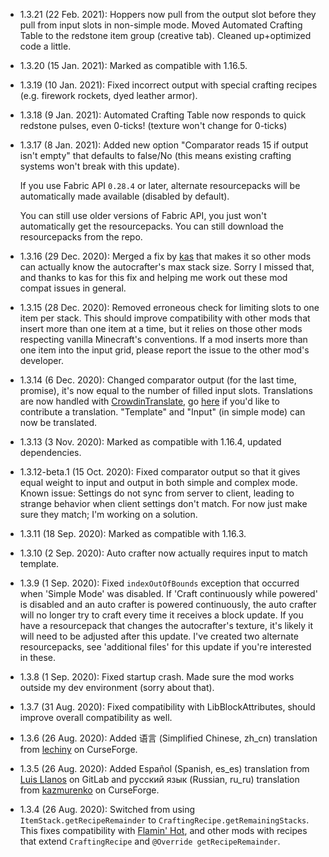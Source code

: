 - 1.3.21 (22 Feb. 2021): Hoppers now pull from the output slot before they pull from input slots in non-simple mode. 
  Moved Automated Crafting Table to the redstone item group (creative tab). 
  Cleaned up+optimized code a little. 
- 1.3.20 (15 Jan. 2021): Marked as compatible with 1.16.5. 
- 1.3.19 (10 Jan. 2021): Fixed incorrect output with special crafting recipes (e.g. firework rockets, dyed leather armor). 
- 1.3.18 (9 Jan. 2021): Automated Crafting Table now responds to quick redstone pulses, even 0-ticks! (texture won't change for 0-ticks)
- 1.3.17 (8 Jan. 2021): Added new option "Comparator reads 15 if output isn't empty" that defaults to false/No (this means existing crafting systems won't break with this update). 

  If you use Fabric API `0.28.4` or later, alternate resourcepacks will be automatically made available (disabled by default). 
  
  You can still use older versions of Fabric API, you just won't automatically get the resourcepacks. You can still download the resourcepacks from the repo. 
- 1.3.16 (29 Dec. 2020): Merged a fix by [kas](https://gitlab.com/exactly-one-kas) that makes it so other mods can 
  actually know the autocrafter's max stack size. Sorry I missed that, and thanks to kas for this fix and helping me 
  work out these mod compat issues in general. 
- 1.3.15 (28 Dec. 2020): Removed erroneous check for limiting slots to one item per stack. 
  This should improve compatibility with other mods that insert more than one item at a time, 
  but it relies on those other mods respecting vanilla Minecraft's conventions. 
  If a mod inserts more than one item into the input grid, please report the issue to the other mod's developer. 
- 1.3.14 (6 Dec. 2020): Changed comparator output (for the last time, promise), it's now equal to the number of filled input slots. 
  Translations are now handled with [CrowdinTranslate](https://github.com/gbl/CrowdinTranslate), go [here](https://crowdin.com/project/automated-crafting) if you'd like to contribute a translation. 
  "Template" and "Input" (in simple mode) can now be translated. 
- 1.3.13 (3 Nov. 2020): Marked as compatible with 1.16.4, updated dependencies. 
- 1.3.12-beta.1 (15 Oct. 2020): Fixed comparator output so that it gives equal weight to input and output in both simple and complex mode. 
  Known issue: Settings do not sync from server to client, leading to strange behavior when client settings don't match. For now just make sure they match; I'm working on a solution. 
- 1.3.11 (18 Sep. 2020): Marked as compatible with 1.16.3. 
- 1.3.10 (2 Sep. 2020): Auto crafter now actually requires input to match template. 
- 1.3.9 (1 Sep. 2020): Fixed `indexOutOfBounds` exception that occurred when 'Simple Mode' was disabled. 
  If 'Craft continuously while powered' is disabled and an auto crafter is powered continuously, the auto crafter will no longer try to craft every time it receives a block update. 
  If you have a resourcepack that changes the autocrafter's texture, it's likely it will need to be adjusted after this update. 
  I've created two alternate resourcepacks, see 'additional files' for this update if you're interested in these. 
- 1.3.8 (1 Sep. 2020): Fixed startup crash. Made sure the mod works outside my dev environment (sorry about that). 
- 1.3.7 (31 Aug. 2020): Fixed compatibility with LibBlockAttributes, should improve overall compatibility as well. 
- 1.3.6 (26 Aug. 2020): Added 语言 (Simplified Chinese, zh_cn) translation from [lechiny](https://www.curseforge.com/members/lechiny/projects) on CurseForge. 
- 1.3.5 (26 Aug. 2020): Added Español (Spanish, es_es) translation from [Luis Llanos](https://gitlab.com/llrluis) on GitLab and русский язык (Russian, ru_ru) translation from [kazmurenko](https://www.curseforge.com/members/kazmurenko/projects) on CurseForge. 
- 1.3.4 (26 Aug. 2020): Switched from using `ItemStack.getRecipeRemainder` to `CraftingRecipe.getRemainingStacks`. 
  This fixes compatibility with [Flamin' Hot](https://www.curseforge.com/minecraft/mc-mods/flamin-hot), and other mods with recipes that extend `CraftingRecipe` and `@Override getRecipeRemainder`.
